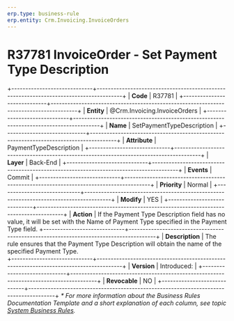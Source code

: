 ```yaml
---
erp.type: business-rule
erp.entity: Crm.Invoicing.InvoiceOrders
---
```


# R37781 InvoiceOrder - Set Payment Type Description
+-----------------------------+---------------------------------------------------------------------------------------+
| **Code**                    | R37781                                                                                |
+-----------------------------+---------------------------------------------------------------------------------------+
| **Entity**                  | @Crm.Invoicing.InvoiceOrders                                                          |
+-----------------------------+---------------------------------------------------------------------------------------+
| **Name**                    | SetPaymentTypeDescription                                                             |
+-----------------------------+---------------------------------------------------------------------------------------+
| **Attribute**               | PaymentTypeDescription                                                                |
+-----------------------------+---------------------------------------------------------------------------------------+
| **Layer**                   | Back-End                                                                              |
+-----------------------------+---------------------------------------------------------------------------------------+
| **Events**                  | Commit                                                                                |
+-----------------------------+---------------------------------------------------------------------------------------+
| **Priority**                | Normal                                                                                |
+-----------------------------+---------------------------------------------------------------------------------------+
| **Modify**                  | YES                                                                                   |
+-----------------------------+---------------------------------------------------------------------------------------+
| **Action**                  | If the Payment Type Description field has no value, it will be set with the Name of Payment Type specified in the Payment Type field.
+-----------------------------+---------------------------------------------------------------------------------------+
| **Description**             | The rule ensures that the Payment Type Description will obtain the name of the specified Payment Type.              
+-----------------------------+---------------------------------------------------------------------------------------+
| **Version**                 | Introduced:                                                                           |
+-----------------------------+---------------------------------------------------------------------------------------+
| **Revocable**               | NO                                                                                    |
+-----------------------------+---------------------------------------------------------------------------------------+
*\* For more information about the Business Rules Documentation Template and a short explanation of each column, see
topic [System Business Rules](../templates/template-description-system-business-rules.md).*
